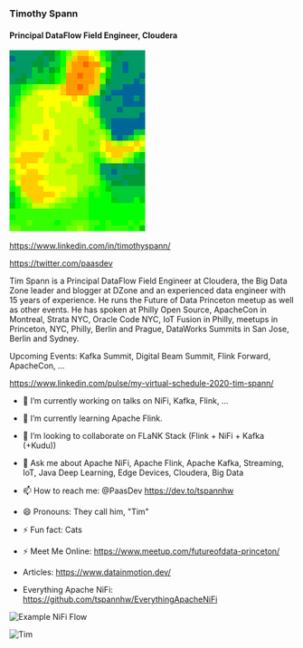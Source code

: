 ### Timothy Spann
#### Principal DataFlow Field Engineer, Cloudera

![Tim](https://raw.githubusercontent.com/tspannhw/tspannhw/main/headshots/mlx90640-2020-01-05-20-52-14.gif)

https://www.linkedin.com/in/timothyspann/

https://twitter.com/paasdev

Tim Spann is a Principal DataFlow Field Engineer at Cloudera, the Big Data Zone leader and blogger at DZone and an experienced data engineer with 15 years of experience. He runs the Future of Data Princeton meetup as well as other events. He has spoken at Philly Open Source, ApacheCon in Montreal, Strata NYC, Oracle Code NYC, IoT Fusion in Philly, meetups in Princeton, NYC, Philly, Berlin and Prague, DataWorks Summits in San Jose, Berlin and Sydney.

Upcoming Events:   Kafka Summit, Digital Beam Summit, Flink Forward, ApacheCon, ...

https://www.linkedin.com/pulse/my-virtual-schedule-2020-tim-spann/


- 🔭 I’m currently working on talks on NiFi, Kafka, Flink, ...
- 🌱 I’m currently learning Apache Flink.
- 👯 I’m looking to collaborate on FLaNK Stack (Flink + NiFi + Kafka (+Kudu))
- 💬 Ask me about Apache NiFi, Apache Flink, Apache Kafka, Streaming, IoT, Java Deep Learning, Edge Devices, Cloudera, Big Data
- 📫 How to reach me: @PaasDev https://dev.to/tspannhw
- 😄 Pronouns: They call him, "Tim"
- ⚡ Fun fact: Cats
- ⚡ Meet Me Online:  https://www.meetup.com/futureofdata-princeton/

- Articles:   https://www.datainmotion.dev/

- Everything Apache NiFi:   https://github.com/tspannhw/EverythingApacheNiFi


![Example NiFi Flow](https://1.bp.blogspot.com/-xQPASF1FTc0/Xwi62A2SF_I/AAAAAAAAbP8/shkg_HH9hIUrCySv2bjYajF34rgvRBhCgCLcBGAsYHQ/w650-h781/ingestusweather.png)


![Tim](https://dzone.com/storage/attachments/9160718-adlpic.png)
